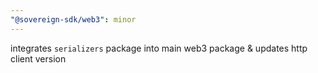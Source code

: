 ```yaml
---
"@sovereign-sdk/web3": minor
---
```


integrates `serializers` package into main web3 package & updates http client version

